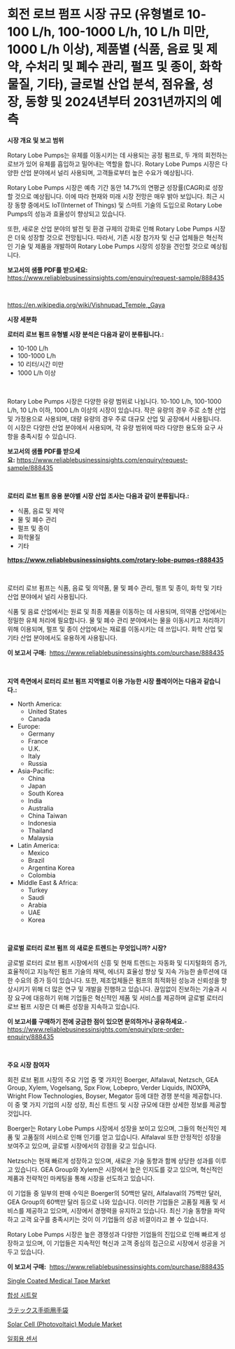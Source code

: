 <p><h1>회전 로브 펌프 시장 규모 (유형별로 10-100 L/h, 100-1000 L/h, 10 L/h 미만, 1000 L/h 이상), 제품별 (식품, 음료 및 제약, 수처리 및 폐수 관리, 펄프 및 종이, 화학물질, 기타), 글로벌 산업 분석, 점유율, 성장, 동향 및 2024년부터 2031년까지의 예측</h1></p><p><strong>시장 개요 및 보고 범위</strong></p>
<p><p>Rotary Lobe Pumps는 유체를 이동시키는 데 사용되는 공정 펌프로, 두 개의 회전하는 로브가 있어 유체를 흡입하고 밀어내는 역할을 합니다. Rotary Lobe Pumps 시장은 다양한 산업 분야에서 널리 사용되며, 고객들로부터 높은 수요가 예상됩니다. </p><p>Rotary Lobe Pumps 시장은 예측 기간 동안 14.7%의 연평균 성장률(CAGR)로 성장할 것으로 예상됩니다. 이에 따라 현재와 미래 시장 전망은 매우 밝아 보입니다. 최근 시장 동향 중에서도 IoT(Internet of Things) 및 스마트 기술의 도입으로 Rotary Lobe Pumps의 성능과 효율성이 향상되고 있습니다.</p><p>또한, 새로운 산업 분야의 발전 및 환경 규제의 강화로 인해 Rotary Lobe Pumps 시장은 더욱 성장할 것으로 전망됩니다. 따라서, 기존 시장 참가자 및 신규 업체들은 혁신적인 기술 및 제품을 개발하여 Rotary Lobe Pumps 시장의 성장을 견인할 것으로 예상됩니다.</p></p>
<p><strong>보고서의 샘플 PDF를 받으세요:</strong> <a href="https://www.reliablebusinessinsights.com/enquiry/request-sample/888435">https://www.reliablebusinessinsights.com/enquiry/request-sample/888435</a></p>
<p>&nbsp;</p>
<p><a href="https://en.wikipedia.org/wiki/Vishnupad_Temple,_Gaya">https://en.wikipedia.org/wiki/Vishnupad_Temple,_Gaya</a></p>
<p><strong>시장 세분화</strong></p>
<p><strong>로터리 로브 펌프 유형별 시장 분석은 다음과 같이 분류됩니다.:</strong></p>
<p><ul><li>10-100 L/h</li><li>100-1000 L/h</li><li>10 리터/시간 미만</li><li>1000 L/h 이상</li></ul></p>
<p>&nbsp;</p>
<p><p>Rotary Lobe Pumps 시장은 다양한 유량 범위로 나뉩니다. 10-100 L/h, 100-1000 L/h, 10 L/h 이하, 1000 L/h 이상의 시장이 있습니다. 작은 유량의 경우 주로 소형 산업 및 가정용으로 사용되며, 대량 유량의 경우 주로 대규모 산업 및 공장에서 사용됩니다. 이 시장은 다양한 산업 분야에서 사용되며, 각 유량 범위에 따라 다양한 용도와 요구 사항을 충족시킬 수 있습니다.</p></p>
<p><strong>보고서의 샘플 PDF를 받으세요:</strong>&nbsp;<a href="https://www.reliablebusinessinsights.com/enquiry/request-sample/888435">https://www.reliablebusinessinsights.com/enquiry/request-sample/888435</a></p>
<p>&nbsp;</p>
<p><strong> 로터리 로브 펌프 응용 분야별 시장 산업 조사는 다음과 같이 분류됩니다.:</strong></p>
<p><ul><li>식품, 음료 및 제약</li><li>물 및 폐수 관리</li><li>펄프 및 종이</li><li>화학물질</li><li>기타</li></ul></p>
<p><strong><a href="https://www.reliablebusinessinsights.com/rotary-lobe-pumps-r888435">https://www.reliablebusinessinsights.com/rotary-lobe-pumps-r888435</a></strong></p>
<p>&nbsp;</p>
<p><p>로터리 로브 펌프는 식품, 음료 및 의약품, 물 및 폐수 관리, 펄프 및 종이, 화학 및 기타 산업 분야에서 널리 사용됩니다. </p><p>식품 및 음료 산업에서는 원료 및 최종 제품을 이동하는 데 사용되며, 의약품 산업에서는 정밀한 유체 처리에 필요합니다. 물 및 폐수 관리 분야에서는 물을 이동시키고 처리하기 위해 이용되며, 펄프 및 종이 산업에서는 재료를 이동시키는 데 쓰입니다. 화학 산업 및 기타 산업 분야에서도 유용하게 사용됩니다.</p></p>
<p><strong>이 보고서 구매:</strong>&nbsp; <a href="https://www.reliablebusinessinsights.com/purchase/888435">https://www.reliablebusinessinsights.com/purchase/888435</a></p>
<p>&nbsp;</p>
<p><strong>지역 측면에서 로터리 로브 펌프 지역별로 이용 가능한 시장 플레이어는 다음과 같습니다.:</strong></p>
<p><ul>
    <li>
        North America:
        <ul>
            <li>United States</li>
            <li>Canada</li>
        </ul>
    </li>
    <li>
        Europe:
        <ul>
            <li>Germany</li>
            <li>France</li>
            <li>U.K.</li>
            <li>Italy</li>
            <li>Russia</li>
        </ul>
    </li>
    <li>
        Asia-Pacific:
        <ul>
            <li>China</li>
            <li>Japan</li>
            <li>South Korea</li>
            <li>India</li>
            <li>Australia</li>
            <li>China Taiwan</li>
            <li>Indonesia</li>
            <li>Thailand</li>
            <li>Malaysia</li>
        </ul>
    </li>
    <li>
        Latin America:
        <ul>
            <li>Mexico</li>
            <li>Brazil</li>
            <li>Argentina Korea</li>
            <li>Colombia</li>
        </ul>
    </li>
    <li>
        Middle East & Africa:
        <ul>
            <li>Turkey</li>
            <li>Saudi</li>
            <li>Arabia</li>
            <li>UAE</li>
            <li>Korea</li>
        </ul>
    </li>
    </ul></p>
<p>&nbsp;</p>
<p><strong>글로벌 로터리 로브 펌프 의 새로운 트렌드는 무엇입니까? 시장?</strong></p>
<p><p>글로벌 로터리 로브 펌프 시장에서의 신흥 및 현재 트렌드는 자동화 및 디지털화의 증가, 효율적이고 지능적인 펌프 기술의 채택, 에너지 효율성 향상 및 지속 가능한 솔루션에 대한 수요의 증가 등이 있습니다. 또한, 제조업체들은 펌프의 최적화된 성능과 신뢰성을 향상시키기 위해 더 많은 연구 및 개발을 진행하고 있습니다. 끊임없이 진보하는 기술과 시장 요구에 대응하기 위해 기업들은 혁신적인 제품 및 서비스를 제공하며 글로벌 로터리 로브 펌프 시장은 더 빠른 성장을 지속하고 있습니다.</p></p>
<p><strong>이 보고서를 구매하기 전에 궁금한 점이 있으면 문의하거나 공유하세요.</strong>- <a href="https://www.reliablebusinessinsights.com/enquiry/pre-order-enquiry/888435">https://www.reliablebusinessinsights.com/enquiry/pre-order-enquiry/888435</a></p>
<p>&nbsp;</p>
<p><strong>주요 시장 참여자</strong></p>
<p><p>회전 로브 펌프 시장의 주요 기업 중 몇 가지인 Boerger, Alfalaval, Netzsch, GEA Group, Xylem, Vogelsang, Spx Flow, Lobepro, Verder Liquids, INOXPA, Wright Flow Technologies, Boyser, Megator 등에 대한 경쟁 분석을 제공합니다. 이 중 몇 가지 기업의 시장 성장, 최신 트렌드 및 시장 규모에 대한 상세한 정보를 제공할 것입니다.</p><p>Boerger는 Rotary Lobe Pumps 시장에서 성장을 보이고 있으며, 그들의 혁신적인 제품 및 고품질의 서비스로 인해 인기를 얻고 있습니다. Alfalaval 또한 안정적인 성장을 보여주고 있으며, 글로벌 시장에서의 강점을 갖고 있습니다.</p><p>Netzsch는 현재 빠르게 성장하고 있으며, 새로운 기술 동향과 함께 상당한 성과를 이루고 있습니다. GEA Group와 Xylem은 시장에서 높은 인지도를 갖고 있으며, 혁신적인 제품과 전략적인 마케팅을 통해 시장을 선도하고 있습니다.</p><p>이 기업들 중 일부의 판매 수익은 Boerger의 50백만 달러, Alfalaval의 75백만 달러, GEA Group의 60백만 달러 등으로 나와 있습니다. 이러한 기업들은 고품질 제품 및 서비스를 제공하고 있으며, 시장에서 경쟁력을 유지하고 있습니다. 최신 기술 동향을 파악하고 고객 요구를 충족시키는 것이 이 기업들의 성공 비결이라고 볼 수 있습니다.</p><p>Rotary Lobe Pumps 시장은 높은 경쟁성과 다양한 기업들의 진입으로 인해 빠르게 성장하고 있으며, 이 기업들은 지속적인 혁신과 고객 중심의 접근으로 시장에서 성공을 거두고 있습니다.</p></p>
<p><strong>이 보고서 구매:</strong>&nbsp;&nbsp;<a href="https://www.reliablebusinessinsights.com/purchase/888435">https://www.reliablebusinessinsights.com/purchase/888435</a></p>
<p><p><a href="https://issuu.com/reportprime-2/docs/single-coated-medical-tape-market-size-2030.pptx">Single Coated Medical Tape Market</a></p><p><a href="https://github.com/Nicolasrown5/Market-Research-Report-List-1/blob/main/555685860522.md">합성 시트랄</a></p><p><a href="https://github.com/schmahlson/Market-Research-Report-List-2/blob/main/265395658439.md">ラテックス手術用手袋</a></p><p><a href="https://github.com/JameTravis/Market-Research-Report-List-6/blob/main/solar-cell-photovoltaic-module-market.md">Solar Cell (Photovoltaic) Module Market</a></p><p><a href="https://github.com/shampaakter36/Market-Research-Report-List-1/blob/main/323311360524.md">일회용 센서</a></p></p>